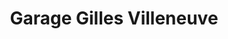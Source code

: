 ---
title: "Garage Gilles Villeneuve"
url: /hawkesbury/garage-gilles-villeneuve/
shop: car repair
---